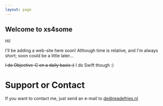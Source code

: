 ```yaml
---
layout: page
---
```


Welcome to xs4some
------------------

Hi!

I'll be adding a web-site here soon! Although time is relative, and I'm always short; soon could be a little later…

~~I do Objective-C on a daily basis :)~~ I do Swift though :)

Support or Contact
==================

If you want to contact me, just send an e-mail to [de@readefries.nl](mailto:de@readefries.nl)
